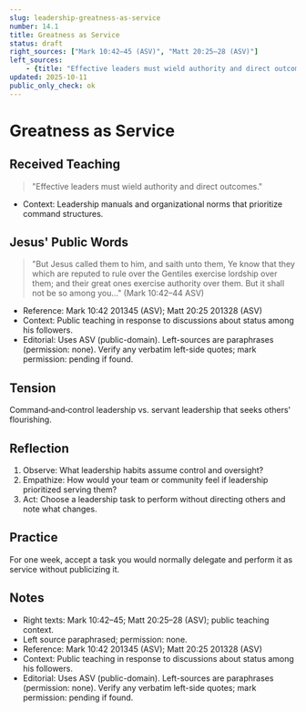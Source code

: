 ```yaml
---
slug: leadership-greatness-as-service
number: 14.1
title: Greatness as Service
status: draft
right_sources: ["Mark 10:42–45 (ASV)", "Matt 20:25–28 (ASV)"]
left_sources:
	- {title: "Effective leaders must wield authority and direct outcomes.", type: paraphrase, permission: none}
updated: 2025-10-11
public_only_check: ok
---
```


# Greatness as Service

## Received Teaching
> "Effective leaders must wield authority and direct outcomes."
- Context: Leadership manuals and organizational norms that prioritize command structures.

## Jesus' Public Words
> "But Jesus called them to him, and saith unto them, Ye know that they which are reputed to rule over the Gentiles exercise lordship over them; and their great ones exercise authority over them. But it shall not be so among you..." (Mark 10:42–44 ASV)
- Reference: Mark 10:42
201345 (ASV); Matt 20:25
201328 (ASV)
- Context: Public teaching in response to discussions about status among his followers.
- Editorial: Uses ASV (public-domain). Left-sources are paraphrases (permission: none). Verify any verbatim left-side quotes; mark permission: pending if found.

## Tension
Command‑and‑control leadership vs. servant leadership that seeks others' flourishing.

## Reflection
1. Observe: What leadership habits assume control and oversight?
2. Empathize: How would your team or community feel if leadership prioritized serving them?
3. Act: Choose a leadership task to perform without directing others and note what changes.

## Practice
For one week, accept a task you would normally delegate and perform it as service without publicizing it.

## Notes
- Right texts: Mark 10:42–45; Matt 20:25–28 (ASV); public teaching context.
- Left source paraphrased; permission: none.
- Reference: Mark 10:42
201345 (ASV); Matt 20:25
201328 (ASV)
- Context: Public teaching in response to discussions about status among his followers.
- Editorial: Uses ASV (public-domain). Left-sources are paraphrases (permission: none). Verify any verbatim left-side quotes; mark permission: pending if found.
